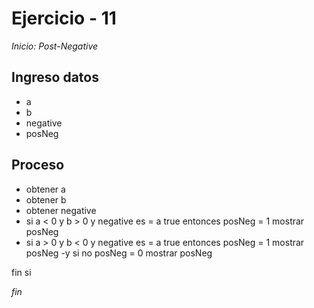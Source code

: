 # Ejercicio - 11

*Inicio: Post-Negative*

## Ingreso datos
- a
- b
- negative
- posNeg


## Proceso
- obtener a
- obtener b
- obtener negative
- si a < 0 y b > 0 y negative es = a true entonces
    posNeg = 1
    mostrar posNeg
- si a > 0 y b < 0 y negative es = a true entonces
    posNeg = 1
    mostrar posNeg
-y si no
    posNeg = 0
    mostrar posNeg



fin si

*fin*


